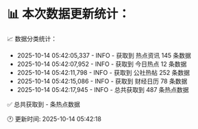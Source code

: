 📊 本次数据更新统计：
==========================

📈 数据分类统计：
- 2025-10-14 05:42:05,337 - INFO - 获取到 热点资讯 145 条数据
- 2025-10-14 05:42:07,952 - INFO - 获取到 今日热点 12 条数据
- 2025-10-14 05:42:11,798 - INFO - 获取到 公社热帖 252 条数据
- 2025-10-14 05:42:15,086 - INFO - 获取到 财经日历 78 条数据
- 2025-10-14 05:42:17,945 - INFO - 总共获取到 487 条热点数据

✅ 总共获取到 - 条热点数据

🕐 更新时间: 2025-10-14 05:42:18
